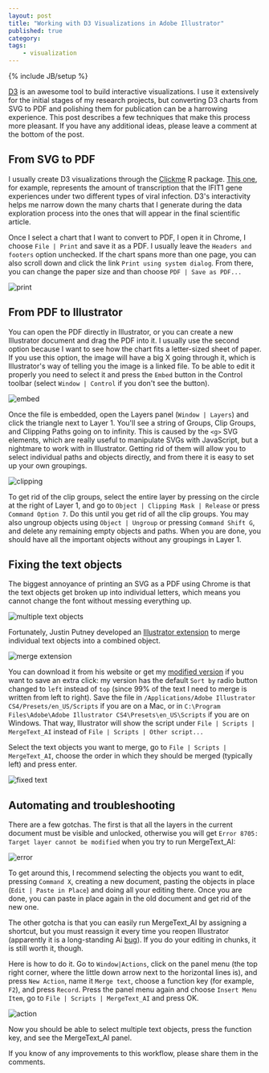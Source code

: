 ```yaml
---
layout: post
title: "Working with D3 Visualizations in Adobe Illustrator"
published: true
category:
tags:
    - visualization
---
```

{% include JB/setup %}

[D3](http://d3js.org/) is an awesome tool to build interactive visualizations. I use it extensively for the initial stages of my research projects, but converting D3 charts from SVG to PDF and polishing them for publication can be a harrowing experience. This post describes a few techniques that make this process more pleasant. If you have any additional ideas, please leave a comment at the bottom of the post.

## From SVG to PDF

I usually create D3 visualizations through the [Clickme](http://rclickme.com) R package. [This one](http://reasoniamhere.com/clickme/pileup_IFIT1_gene.html), for example, represents the amount of transcription that the IFIT1 gene experiences under two different types of viral infection. D3's interactivity helps me narrow down the many charts that I generate during the data exploration process into the ones that will appear in the final scientific article.

Once I select a chart that I want to convert to PDF, I open it in Chrome, I choose `File | Print` and save it as a PDF. I usually leave the `Headers and footers` option unchecked. If the chart spans more than one page, you can also scroll down and click the link `Print using system dialog`. From there, you can change the paper size and than choose `PDF | Save as PDF...`

![print](https://lh5.googleusercontent.com/-Yp3Ypxgod0I/UjumEJRJCwI/AAAAAAAAER8/lw1Nc6WyiVc/w600-no/Screen+Shot+2013-09-19+at+4.29.24+PM.png)

## From PDF to Illustrator

You can open the PDF directly in Illustrator, or you can create a new Illustrator document and drag the PDF into it. I usually use the second option because I want to see how the chart fits a letter-sized sheet of paper. If you use this option, the image will have a big X going through it, which is Illustrator's way of telling you the image is a linked file. To be able to edit it properly you need to select it and press the `Embed` button in the Control toolbar (select `Window | Control` if you don't see the button).

![embed](https://lh6.googleusercontent.com/-O0-rdjo0DR8/Ujuk8pqNqdI/AAAAAAAAEQ4/0ZPl8lAShFE/w800-no/Screen+Shot+2013-09-19+at+4.31.30+PM.png)

Once the file is embedded, open the Layers panel (`Window | Layers`) and click the triangle next to Layer 1. You'll see a string of Groups, Clip Groups, and Clipping Paths going on to infinity. This is caused by the `<g>` SVG elements, which are really useful to manipulate SVGs with JavaScript, but a nightmare to work with in Illustrator. Getting rid of them will allow you to select individual paths and objects directly, and from there it is easy to set up your own groupings.

![clipping](https://lh6.googleusercontent.com/-oCFE7nhLEDI/Ujuk8o9bujI/AAAAAAAAEQ8/d2OZ8KEe-2I/w407-h355-no/Screen+Shot+2013-09-19+at+4.32.50+PM.png)

To get rid of the clip groups, select the entire layer by pressing on the circle at the right of Layer 1, and go to `Object | Clipping Mask | Release` or press `Command Option 7`. Do this until you get rid of all the clip groups. You may also ungroup objects using `Object | Ungroup` or pressing `Command Shift G`, and delete any remaining empty objects and paths. When you are done, you should have all the important objects without any groupings in Layer 1.

## Fixing the text objects

The biggest annoyance of printing an SVG as a PDF using Chrome is that the text objects get broken up into individual letters, which means you cannot change the font without messing everything up.

![multiple text objects](https://lh4.googleusercontent.com/-hZ_4yYPxyiE/Ujuk8tXZHHI/AAAAAAAAEQw/PPiazo4kU24/w214-h69-no/Screen+Shot+2013-09-19+at+4.34.13+PM.png)

Fortunately, Justin Putney developed an [Illustrator extension](http://ajarproductions.com/blog/2008/11/23/merge-text-extension-for-illustrator/) to merge individual text objects into a combined object.

![merge extension](https://lh4.googleusercontent.com/-6ls9twKKJB4/Ujuk9xMUP7I/AAAAAAAAERY/DYClNALyKPk/w414-h281-no/Screen+Shot+2013-09-19+at+4.39.25+PM.png)

You can download it from his website or get my [modified version](https://raw.github.com/nachocab/nachocab.github.io/master/assets/MergeText_AI.jsx) if you want to save an extra click: my version has the default `Sort by` radio button changed to `left` instead of `top` (since 99% of the text I need to merge is written from left to right). Save the file in `/Applications/Adobe Illustrator CS4/Presets/en_US/Scripts` if you are on a Mac, or in `C:\Program Files\Adobe\Adobe Illustrator CS4\Presets\en_US\Scripts` if you are on Windows. That way, Illustrator will show the script under `File | Scripts | MergeText_AI` instead of `File | Scripts | Other script...`

Select the text objects you want to merge, go to `File | Scripts | MergeText_AI`, choose the order in which they should be merged (typically left) and press enter.

![fixed text](https://lh4.googleusercontent.com/-ynagHNH10d4/Ujuk-reHuoI/AAAAAAAAERM/rPQSQk5v8hg/w228-h62-no/Screen+Shot+2013-09-19+at+4.39.40+PM.png)

## Automating and troubleshooting

There are a few gotchas. The first is that all the layers in the current document must be visible and unlocked, otherwise you will get `Error 8705: Target layer cannot be modified` when you try to run MergeText_AI:

![error](https://lh4.googleusercontent.com/-SzGz7m_VtHk/Ujuk_v9Yq1I/AAAAAAAAERc/f33siJcEzP4/w363-h140-no/Screen+Shot+2013-09-19+at+4.46.47+PM.png)

To get around this, I recommend selecting the objects you want to edit, pressing `Command X`, creating a new document, pasting the objects in place (`Edit | Paste in Place`) and doing all your editing there. Once you are done, you can paste in place again in the old document and get rid of the new one.

The other gotcha is that you can easily run MergeText_AI by assigning a shortcut, but you must reassign it every time you reopen Illustrator (apparently it is a long-standing Ai [bug](http://graphicdesign.stackexchange.com/a/21338/9419)). If you do your editing in chunks, it is still worth it, though.

Here is how to do it. Go to `Window|Actions`, click on the panel menu (the top right corner, where the little down arrow next to the horizontal lines is), and press `New Action`, name it `Merge text`, choose a function key (for example, `F2`), and press `Record`. Press the panel menu again and choose `Insert Menu Item`, go to `File | Scripts | MergeText_AI` and press OK.

![action](https://lh5.googleusercontent.com/-kT1M1ocsO10/Ujuk98Y2o2I/AAAAAAAAERI/QAbShshiqcc/w400-no/Screen+Shot+2013-09-19+at+4.36.39+PM.png)

Now you should be able to select multiple text objects, press the function key, and see the MergeText_AI panel.

If you know of any improvements to this workflow, please share them in the comments.



